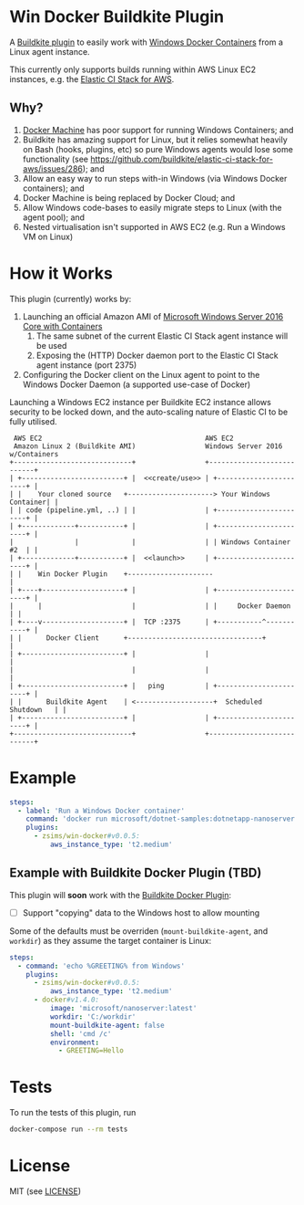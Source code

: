 # Win Docker Buildkite Plugin

A [Buildkite plugin](https://buildkite.com/docs/agent/v3/plugins) to easily work with [Windows Docker Containers](https://docs.microsoft.com/en-us/virtualization/windowscontainers/about/) from a Linux agent instance.

This currently only supports builds running within AWS Linux EC2 instances, e.g. the [Elastic CI Stack for AWS](https://github.com/buildkite/elastic-ci-stack-for-aws).

## Why?

 1. [Docker Machine](https://docs.docker.com/machine/) has poor support for running Windows Containers; and
 2. Buildkite has amazing support for Linux, but it relies somewhat heavily on Bash (hooks, plugins, etc) so pure Windows agents would lose some functionality (see https://github.com/buildkite/elastic-ci-stack-for-aws/issues/286); and
 3. Allow an easy way to run steps with-in Windows (via Windows Docker containers); and
 4. Docker Machine is being replaced by Docker Cloud; and
 5. Allow Windows code-bases to easily migrate steps to Linux (with the agent pool); and
 6. Nested virtualisation isn't supported in AWS EC2 (e.g. Run a Windows VM on Linux)

# How it Works

This plugin (currently) works by:

 1. Launching an official Amazon AMI of [Microsoft Windows Server 2016 Core with Containers](https://aws.amazon.com/marketplace/pp/B06XX3NFQF)
    1. The same subnet of the current Elastic CI Stack agent instance will be used
    2. Exposing the (HTTP) Docker daemon port to the Elastic CI Stack agent instance (port 2375)
 2. Configuring the Docker client on the Linux agent to point to the Windows Docker Daemon (a supported use-case of Docker)

Launching a Windows EC2 instance per Buildkite EC2 instance allows security to be locked down, and the auto-scaling nature of Elastic CI to be fully utilised.

```
 AWS EC2                                        AWS EC2
 Amazon Linux 2 (Buildkite AMI)                 Windows Server 2016 w/Containers
+-----------------------------+                 +---------------------------+
| +-------------------------+ |  <<create/use>> | +-----------------------+ |
| |    Your cloned source   +---------------------> Your Windows Container| |
| | code (pipeline.yml, ..) | |                 | +-----------------------+ |
| +-------------+-----------+ |                 | +-----------------------+ |
|               |             |                 | | Windows Container #2  | |
| +-------------+-----------+ |  <<launch>>     | +-----------------------+ |
| |    Win Docker Plugin    +---------------------                          |
| +----+--------------------+ |                 | +-----------------------+ |
|      |                      |                 | |     Docker Daemon     | |
| +----v--------------------+ |  TCP :2375      | +-----------^-----------+ |
| |      Docker Client      +---------------------------------+             |
| +-------------------------+ |                 |                           |
|                             |                 |                           |
| +-------------------------+ |   ping          | +-----------------------+ |
| |      Buildkite Agent    | <-------------------+  Scheduled Shutdown   | |
| +-------------------------+ |                 | +-----------------------+ |
+-----------------------------+                 +---------------------------+
```

# Example

```yml
steps:
  - label: 'Run a Windows Docker container'
    command: 'docker run microsoft/dotnet-samples:dotnetapp-nanoserver'
    plugins:
      - zsims/win-docker#v0.0.5:
          aws_instance_type: 't2.medium'
```

## Example with Buildkite Docker Plugin (TBD)

This plugin will **soon** work with the [Buildkite Docker Plugin](https://github.com/buildkite-plugins/docker-buildkite-plugin):

 - [ ] Support "copying" data to the Windows host to allow mounting

Some of the defaults must be overriden (`mount-buildkite-agent`, and `workdir`) as they assume the target container is Linux:

```yml
steps:
  - command: 'echo %GREETING% from Windows'
    plugins:
      - zsims/win-docker#v0.0.5:
          aws_instance_type: 't2.medium'
      - docker#v1.4.0:
          image: 'microsoft/nanoserver:latest'
          workdir: 'C:/workdir'
          mount-buildkite-agent: false
          shell: 'cmd /c'
          environment:
            - GREETING=Hello
```

# Tests

To run the tests of this plugin, run
```sh
docker-compose run --rm tests
```

# License

MIT (see [LICENSE](LICENSE))
